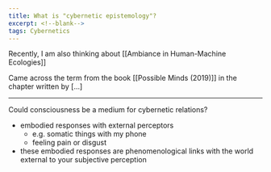 ```yaml
---
title: What is "cybernetic epistemology"?
excerpt: <!--blank-->
tags: Cybernetics
---
```

Recently, I am also thinking about [[Ambiance in Human-Machine Ecologies]]

Came across the term from the book [[Possible Minds (2019)]] in the chapter written by [...]

---

Could consciousness be a medium for cybernetic relations? 
- embodied responses with external perceptors
	- e.g. somatic things with my phone
	- feeling pain or disgust 
- these embodied responses are phenomenological links with the world external to your subjective perception